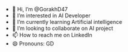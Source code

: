 - 👋 Hi, I’m @GorakhD47
- 👀 I’m interested in AI Developer 
- 🌱 I’m currently learning Artificial intelligence 
- 💞️ I’m looking to collaborate on AI project 
- 📫 How to reach me on LinkedIn 
- 😄 Pronouns: GD
  

<!---
GorakhD47/GorakhD47 is a ✨ special ✨ repository because its `README.md` (this file) appears on your GitHub profile.
You can click the Preview link to take a look at your changes.
--->
